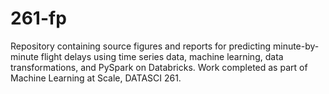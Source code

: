 # 261-fp

Repository containing source figures and reports for predicting minute-by-minute flight delays using time series data, machine learning, data transformations, and PySpark on Databricks. Work completed as part of Machine Learning at Scale, DATASCI 261.
